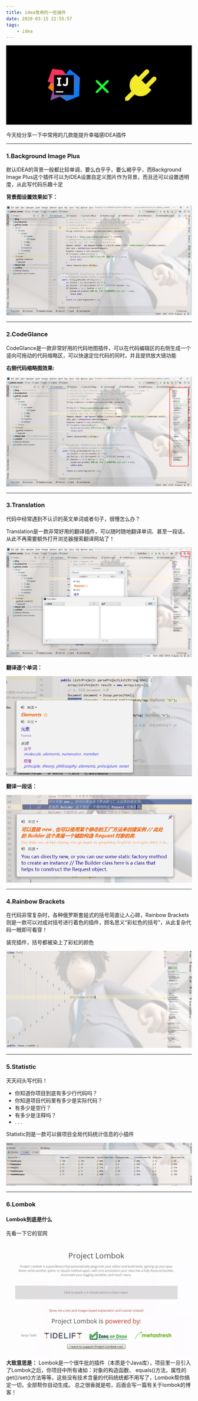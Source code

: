 ```yaml
---
title: idea常用的一些插件
date: 2020-03-15 22:55:57
tags:
    - idea
---
```

![idea插件](./idea常用的一些插件/idea插件.jpg)

今天给分享一下中常用的几款能提升幸福感IDEA插件

---

### 1.Background Image Plus
<!--more-->
默认IDEA的背景一般都比较单调，要么白乎乎，要么褐乎乎，而Background Image Plus这个插件可以为IDEA设置自定义图片作为背景，而且还可以设置透明度，从此写代码乐趣十足

**背景图设置效果如下：**

![Background Image Plus](./idea常用的一些插件/Background.png)

---

### 2.CodeGlance

CodeGlance是一款非常好用的代码地图插件，可以在代码编辑区的右侧生成一个竖向可拖动的代码缩略区，可以快速定位代码的同时，并且提供放大镜功能

**右侧代码缩略图效果:**

![codeGlance](./idea常用的一些插件/CodeGlance.jpg)

---

### 3.Translation

代码中经常遇到不认识的英文单词或者句子，很懵怎么办？

Translation是一款非常好用的翻译插件，可以随时随地翻译单词、甚至一段话，从此不再需要额外打开浏览器搜索翻译网站了！

![TranslationIn](./idea常用的一些插件/TranslationIn.jpg)

**翻译逐个单词：**

![翻译单词](./idea常用的一些插件/翻译单词.jpg)

**翻译一段话：**

![翻译一段话](./idea常用的一些插件/翻译一段话.jpg)

---

### 4.Rainbow Brackets

在代码非常复杂时，各种俄罗斯套娃式的括号简直让人心碎，Rainbow Brackets则是一款可以对成对括号进行着色的插件，顾名思义“彩虹色的括号”，从此复杂代码一眼即可看穿！

装完插件，括号都被染上了彩虹的颜色

![Rainbow Brackets](./idea常用的一些插件/RainbowBrackets.jpg)

---

### 5.Statistic

天天闷头写代码！

* 你知道你项目到底有多少行代码吗？
* 你知道项目代码里有多少是实际代码？
* 有多少是空行？
* 有多少是注释吗？
* . . .

Statistic则是一款可以做项目全局代码统计信息的小插件

![Statistic](./idea常用的一些插件/Statistic.jpg)

---

### 6.Lombok

#### Lombok到底是什么

先看一下它的官网
![lombok官网](./idea常用的一些插件/lombok官网.jpg)
**大致意思是：** Lombok是一个很牛批的插件（本质是个Java库），项目里一旦引入了Lombok之后，你项目中所有诸如：对象的构造函数、 equals()方法，属性的 get()/set()方法等等，这些没有技术含量的代码统统都不用写了，Lombok帮你搞定一切，全部帮你自动生成。
总之很香就是啦，后面会写一篇有关于lombok的博客！
